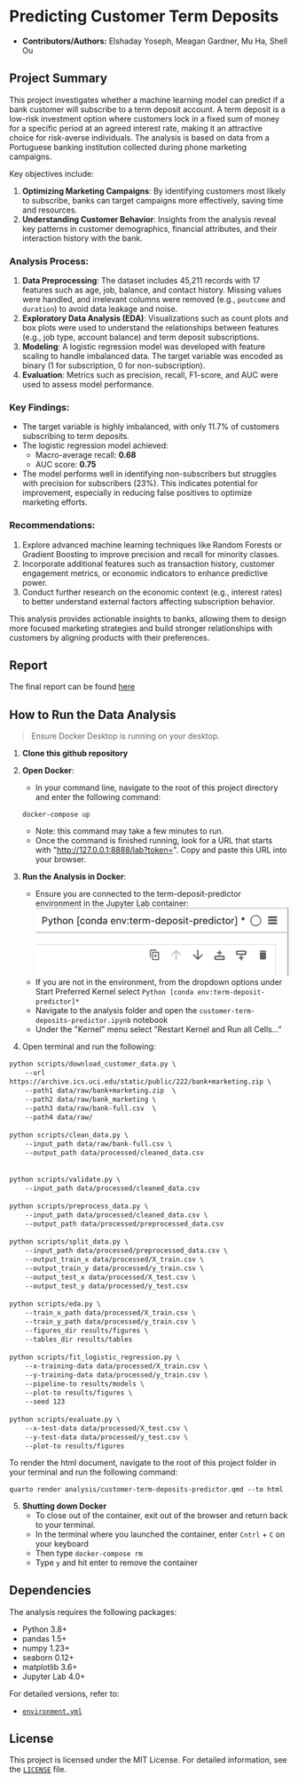 # Predicting Customer Term Deposits

- **Contributors/Authors:** Elshaday Yoseph, Meagan Gardner, Mu Ha, Shell Ou

## Project Summary

This project investigates whether a machine learning model can predict if a bank customer will subscribe to a term deposit account. A term deposit is a low-risk investment option where customers lock in a fixed sum of money for a specific period at an agreed interest rate, making it an attractive choice for risk-averse individuals. The analysis is based on data from a Portuguese banking institution collected during phone marketing campaigns.

Key objectives include:
1. **Optimizing Marketing Campaigns**: By identifying customers most likely to subscribe, banks can target campaigns more effectively, saving time and resources.
2. **Understanding Customer Behavior**: Insights from the analysis reveal key patterns in customer demographics, financial attributes, and their interaction history with the bank.

### Analysis Process:
1. **Data Preprocessing**: The dataset includes 45,211 records with 17 features such as age, job, balance, and contact history. Missing values were handled, and irrelevant columns were removed (e.g., `poutcome` and `duration`) to avoid data leakage and noise.
2. **Exploratory Data Analysis (EDA)**: Visualizations such as count plots and box plots were used to understand the relationships between features (e.g., job type, account balance) and term deposit subscriptions.
3. **Modeling**: A logistic regression model was developed with feature scaling to handle imbalanced data. The target variable was encoded as binary (1 for subscription, 0 for non-subscription).
4. **Evaluation**: Metrics such as precision, recall, F1-score, and AUC were used to assess model performance. 

### Key Findings:
- The target variable is highly imbalanced, with only 11.7% of customers subscribing to term deposits.
- The logistic regression model achieved:
  - Macro-average recall: **0.68**
  - AUC score: **0.75**
- The model performs well in identifying non-subscribers but struggles with precision for subscribers (23%). This indicates potential for improvement, especially in reducing false positives to optimize marketing efforts.

### Recommendations:
1. Explore advanced machine learning techniques like Random Forests or Gradient Boosting to improve precision and recall for minority classes.
2. Incorporate additional features such as transaction history, customer engagement metrics, or economic indicators to enhance predictive power.
3. Conduct further research on the economic context (e.g., interest rates) to better understand external factors affecting subscription behavior.

This analysis provides actionable insights to banks, allowing them to design more focused marketing strategies and build stronger relationships with customers by aligning products with their preferences.

## Report
The final report can be found [here](https://ubc-mds.github.io/customer-term-deposits-predictor/analysis/customer-term-deposits-predictor.html)

## How to Run the Data Analysis

> Ensure Docker Desktop is running on your desktop.

1. **Clone this github repository**

2. **Open Docker**:
   - In your command line, navigate to the root of this project directory and enter the following command:
    ``` 
    docker-compose up
    ```
    - Note: this command may take a few minutes to run.
    - Once the command is finished running, look for a URL that starts with "http://127.0.0.1:8888/lab?token=". Copy and paste
      this URL into your browser. 

3. **Run the Analysis in Docker**:
   - Ensure you are connected to the term-deposit-predictor environment in the Jupyter Lab container:
     <img src="img/jupyter-environment-check.png">
   - If you are not in the environment, from the dropdown options under Start Preferred Kernel select
     `Python [conda env:term-deposit-predictor]*`
   - Navigate to the analysis folder and open the `customer-term-deposits-predictor.ipynb` notebook
   - Under the "Kernel" menu select "Restart Kernel and Run all Cells..."

4. Open terminal and run the following:
```
python scripts/download_customer_data.py \
    --url https://archive.ics.uci.edu/static/public/222/bank+marketing.zip \
    --path1 data/raw/bank+marketing.zip  \
    --path2 data/raw/bank_marketing \
    --path3 data/raw/bank-full.csv  \
    --path4 data/raw/

python scripts/clean_data.py \
    --input_path data/raw/bank-full.csv \
    --output_path data/processed/cleaned_data.csv


python scripts/validate.py \
    --input_path data/processed/cleaned_data.csv

python scripts/preprocess_data.py \
    --input_path data/processed/cleaned_data.csv \
    --output_path data/processed/preprocessed_data.csv

python scripts/split_data.py \
    --input_path data/processed/preprocessed_data.csv \
    --output_train_x data/processed/X_train.csv \
    --output_train_y data/processed/y_train.csv \
    --output_test_x data/processed/X_test.csv \
    --output_test_y data/processed/y_test.csv

python scripts/eda.py \
    --train_x_path data/processed/X_train.csv \
    --train_y_path data/processed/y_train.csv \
    --figures_dir results/figures \
    --tables_dir results/tables

python scripts/fit_logistic_regression.py \
    --x-training-data data/processed/X_train.csv \
    --y-training-data data/processed/y_train.csv \
    --pipeline-to results/models \
    --plot-to results/figures \
    --seed 123

python scripts/evaluate.py \
    --x-test-data data/processed/X_test.csv \
    --y-test-data data/processed/y_test.csv \
    --plot-to results/figures
```

To render the html document, navigate to the root of this project folder in your terminal and run the following command:
```
quarto render analysis/customer-term-deposits-predictor.qmd --to html
```
     
5. **Shutting down Docker**
   - To close out of the container, exit out of the browser and return back to your terminal.
   - In the terminal where you launched the container, enter `Cntrl` + `C` on your keyboard
   - Then type `docker-compose rm`
   - Type `y` and hit enter to remove the container

## Dependencies

The analysis requires the following packages:
- Python 3.8+
- pandas 1.5+
- numpy 1.23+
- seaborn 0.12+
- matplotlib 3.6+
- Jupyter Lab 4.0+

For detailed versions, refer to:
- [`environment.yml`](environment.yml)

## License

This project is licensed under the MIT License. For detailed information, see the [`LICENSE`](LICENSE) file.
